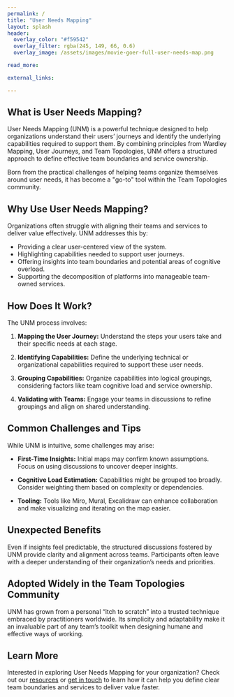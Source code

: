 ```yaml
---
permalink: /
title: "User Needs Mapping"
layout: splash
header: 
  overlay_color: "#f59542"
  overlay_filter: rgba(245, 149, 66, 0.6)
  overlay_image: /assets/images/movie-goer-full-user-needs-map.png

read_more:

external_links:

---
```



## What is User Needs Mapping?
User Needs Mapping (UNM) is a powerful technique designed to help organizations understand their users’ journeys and identify the underlying capabilities required to support them. By combining principles from Wardley Mapping, User Journeys, and Team Topologies, UNM offers a structured approach to define effective team boundaries and service ownership.

Born from the practical challenges of helping teams organize themselves around user needs, it has become a "go-to" tool within the Team Topologies community.

## Why Use User Needs Mapping?
Organizations often struggle with aligning their teams and services to deliver value effectively. UNM addresses this by:

- Providing a clear user-centered view of the system.
- Highlighting capabilities needed to support user journeys.
- Offering insights into team boundaries and potential areas of cognitive overload.
- Supporting the decomposition of platforms into manageable team-owned services.

## How Does It Work?
The UNM process involves:

1. **Mapping the User Journey:** Understand the steps your users take and their specific needs at each stage.

2. **Identifying Capabilities:** Define the underlying technical or organizational capabilities required to support these user needs.

3. **Grouping Capabilities:** Organize capabilities into logical groupings, considering factors like team cognitive load and service ownership.

4. **Validating with Teams:** Engage your teams in discussions to refine groupings and align on shared understanding.

## Common Challenges and Tips
While UNM is intuitive, some challenges may arise:

- **First-Time Insights:**
  Initial maps may confirm known assumptions. Focus on using discussions to uncover deeper insights.

- **Cognitive Load Estimation:**
  Capabilities might be grouped too broadly. Consider weighting them based on complexity or dependencies.

- **Tooling:**
  Tools like Miro, Mural, Excalidraw can enhance collaboration and make visualizing and iterating on the map easier.

## Unexpected Benefits
Even if insights feel predictable, the structured discussions fostered by UNM provide clarity and alignment across teams. Participants often leave with a deeper understanding of their organization’s needs and priorities.

## Adopted Widely in the Team Topologies Community
UNM has grown from a personal “itch to scratch” into a trusted technique embraced by practitioners worldwide. Its simplicity and adaptability make it an invaluable part of any team’s toolkit when designing humane and effective ways of working.

## Learn More
Interested in exploring User Needs Mapping for your organization? Check out our [resources](./quick-start-guide) or [get in touch](./contact) to learn how it can help you define clear team boundaries and services to deliver value faster.
